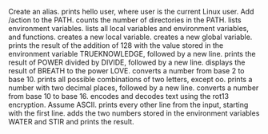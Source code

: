Create an alias.
prints hello user, where user is the current Linux user.
Add /action to the PATH. 
counts the number of directories in the PATH.
lists environment variables.
lists all local variables and environment variables, and functions.
creates a new local variable.
creates a new global variable.
prints the result of the addition of 128 with the value stored in the environment variable TRUEKNOWLEDGE, followed by a new line.
prints the result of POWER divided by DIVIDE, followed by a new line.
displays the result of BREATH to the power LOVE.
converts a number from base 2 to base 10.
prints all possible combinations of two letters, except oo.
prints a number with two decimal places, followed by a new line.
converts a number from base 10 to base 16.
encodes and decodes text using the rot13 encryption. Assume ASCII.
prints every other line from the input, starting with the first line.
adds the two numbers stored in the environment variables WATER and STIR and prints the result.
